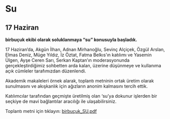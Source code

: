 Su
==

17 Haziran
----------

**birbuçuk ekibi olarak soluklanmaya “su” konusuyla başladık.**

17 Haziran’da, Akgün İlhan, Adnan Mirhanoğlu, Sevinç Alçiçek, Özgül Arslan, Elmas Deniz, Müge Yıldız, İz Öztat, Fatma Belkıs’ın katılımı ve Yasemin Ülgen, Ayşe Ceren Sarı, Serkan Kaptan’ın moderasyonunda gerçekleştirdiğimiz sohbetten arda kalan, üzerine düşünmeye ve kullanıma açık cümleler tarafımızdan düzenlendi.

Akademik makaleleri örnek alarak, toplantı metninin ortak üretim olarak sunulmasını ve akışkanlık için ağızların anonim kalmasını tercih ettik.

Katılımcılar tarafından geçmişte üretilmiş olan ‘su’ya dokunur işlerden bir seçkiye de mavi bağlantılar aracılığı ile ulaşabilirsiniz.

Toplantı metni için tıklayın:
[birbuçuk_SU.pdf](https://drive.google.com/open?id=0B09bghzxCMQdcTVxZjR4ei1ZeXM "Toplantı Metni")
